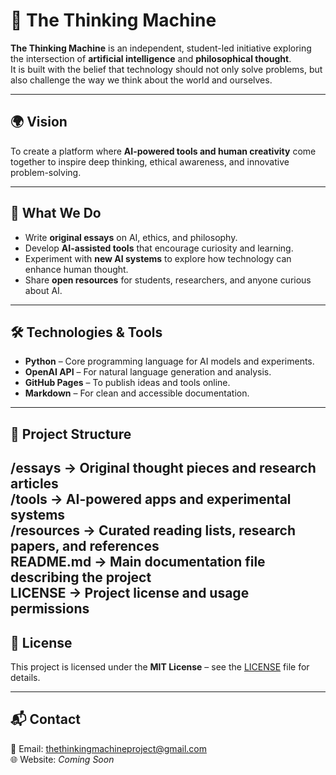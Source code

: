 # 🧠 The Thinking Machine

**The Thinking Machine** is an independent, student-led initiative exploring the intersection of **artificial intelligence** and **philosophical thought**.  
It is built with the belief that technology should not only solve problems, but also challenge the way we think about the world and ourselves.

---

## 🌍 Vision
To create a platform where **AI-powered tools and human creativity** come together to inspire deep thinking, ethical awareness, and innovative problem-solving.

---

## 🎯 What We Do
- Write **original essays** on AI, ethics, and philosophy.
- Develop **AI-assisted tools** that encourage curiosity and learning.
- Experiment with **new AI systems** to explore how technology can enhance human thought.
- Share **open resources** for students, researchers, and anyone curious about AI.

---

## 🛠️ Technologies & Tools
- **Python** – Core programming language for AI models and experiments.
- **OpenAI API** – For natural language generation and analysis.
- **GitHub Pages** – To publish ideas and tools online.
- **Markdown** – For clean and accessible documentation.

---

## 📂 Project Structure

/essays          → Original thought pieces and research articles  
/tools           → AI-powered apps and experimental systems  
/resources       → Curated reading lists, research papers, and references  
README.md        → Main documentation file describing the project  
LICENSE          → Project license and usage permissions
---

## 📜 License
This project is licensed under the **MIT License** – see the [LICENSE](LICENSE) file for details.

---

## 📬 Contact
📧 Email: thethinkingmachineproject@gmail.com  
🌐 Website: *Coming Soon*
